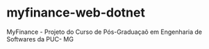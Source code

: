 # myfinance-web-dotnet
MyFinance - Projeto do Curso de Pós-Graduaçaõ em Engenharia de Softwares da PUC- MG
